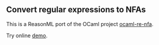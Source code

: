 ## Convert regular expressions to NFAs

This is a ReasonML port of the OCaml project [ocaml-re-nfa].

Try online [demo].

[ocaml-re-nfa]: https://github.com/yallop/ocaml-re-nfa
[demo]: https://compiler.org/reason-re-nfa/src/index.html
